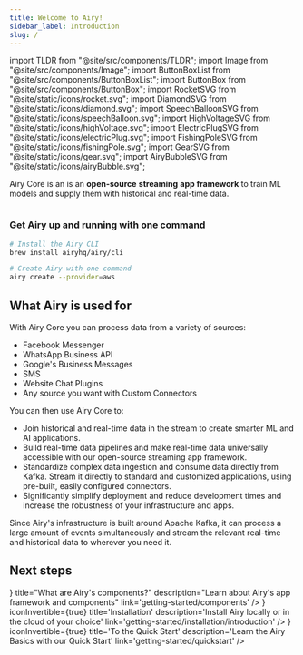 ```yaml
---
title: Welcome to Airy!
sidebar_label: Introduction
slug: /
---
```


import TLDR from "@site/src/components/TLDR";
import Image from "@site/src/components/Image";
import ButtonBoxList from "@site/src/components/ButtonBoxList";
import ButtonBox from "@site/src/components/ButtonBox";
import RocketSVG from "@site/static/icons/rocket.svg";
import DiamondSVG from "@site/static/icons/diamond.svg";
import SpeechBalloonSVG from "@site/static/icons/speechBalloon.svg";
import HighVoltageSVG from "@site/static/icons/highVoltage.svg";
import ElectricPlugSVG from "@site/static/icons/electricPlug.svg";
import FishingPoleSVG from "@site/static/icons/fishingPole.svg";
import GearSVG from "@site/static/icons/gear.svg";
import AiryBubbleSVG from "@site/static/icons/airyBubble.svg";

<TLDR>

Airy Core is an is an **open-source** **streaming** **app framework** to train ML models and supply them with historical and real-time data.

</TLDR>

<Image lightModePath="img/getting-started/introduction-light.png" darkModePath="img/getting-started/introduction-dark.png"/>

<h3>Get Airy up and running with one command</h3>

```bash
# Install the Airy CLI
brew install airyhq/airy/cli

# Create Airy with one command
airy create --provider=aws
```

## What Airy is used for

With Airy Core you can process data from a variety of sources:

- Facebook Messenger
- WhatsApp Business API
- Google's Business Messages
- SMS
- Website Chat Plugins
- Any source you want with Custom Connectors

You can then use Airy Core to:

- Join historical and real-time data in the stream to create smarter ML and AI applications.
- Build real-time data pipelines and make real-time data universally accessible with our open-source streaming app framework.
- Standardize complex data ingestion and consume data directly from Kafka. Stream it directly to standard and customized applications, using pre-built, easily configured connectors.
- Significantly simplify deployment and reduce development times and increase the robustness of your infrastructure and apps.

Since Airy's infrastructure is built around Apache Kafka,
it can process a large amount of events simultaneously and stream the relevant real-time
and historical data to wherever you need it.

## Next steps

<ButtonBoxList>
<ButtonBox
    icon={<AiryBubbleSVG />}
    title="What are Airy's components?"
    description="Learn about Airy's app framework and components"
    link='getting-started/components'
/>
<ButtonBox
    icon={<RocketSVG />}
    iconInvertible={true}
    title='Installation'
    description='Install Airy locally or in the cloud of your choice'
    link='getting-started/installation/introduction'
/>
<ButtonBox
    icon={<DiamondSVG />}
    iconInvertible={true}
    title='To the Quick Start'
    description='Learn the Airy Basics with our Quick Start'
    link='getting-started/quickstart'
/>
</ButtonBoxList>
